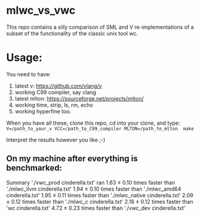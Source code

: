 # mlwc_vs_vwc
This repo contains a silly comparison of SML and V re-implementations of a subset of the functionality of the classic unix tool wc.

# Usage:

You need to have:
1) latest v: https://github.com/vlang/v
2) working C99 compiler, say clang
3) latest mlton: https://sourceforge.net/projects/mlton/
4) working time, strip, ls, rm, echo
5) working hyperfine too.

When you have all these, clone this repo, cd into your clone, and type:
`V=/path_to_your_v VCC=/path_to_C99_compiler MLTON=/path_to_mlton  make`

Interpret the results however you like ;-)

On my machine after everything is benchmarked:
-------------------------------------------------------------------
Summary
  './vwc_prod    cinderella.txt' ran
    1.63 ± 0.10 times faster than './mlwc_llvm   cinderella.txt'
    1.94 ± 0.10 times faster than './mlwc_amd64  cinderella.txt'
    1.95 ± 0.11 times faster than './mlwc_native cinderella.txt'
    2.09 ± 0.12 times faster than './mlwc_c      cinderella.txt'
    2.16 ± 0.12 times faster than 'wc            cinderella.txt'
    4.72 ± 0.23 times faster than './vwc_dev     cinderella.txt'

